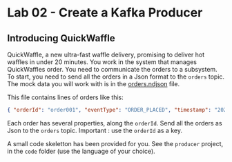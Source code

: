 # Lab 02 - Create a Kafka Producer

## Introducing QuickWaffle

QuickWaffle, a new ultra-fast waffle delivery, promising to deliver hot waffles in under 20 minutes.
You work in the system that manages QuickWaffles order.
You need to communicate the orders to a subsystem.
To start, you need to send all the orders in a Json format to the `orders` topic.
The mock data you will work with is in the [orders.ndjson](../code/orders.ndjson) file.

This file contains lines of orders like this: 
```json
{ "orderId": "order001", "eventType": "ORDER_PLACED", "timestamp": "2025-04-08T09:00:00Z", "service": "WaffleZoom", "customer": "Alice", "location": "North Zone" }
```
Each order has several properties, along the `orderId`.
Send all the orders as Json to the `orders` topic. Important : use the `orderId` as a key.

A small code skeletton has been provided for you. See the `producer` project, in the `code` folder (use the language of your choice).
